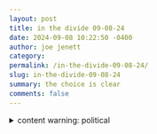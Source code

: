 ```yaml
---
layout: post
title: in the divide 09-08-24
date: 2024-09-08 10:22:50 -0400
author: joe jenett
category: 
permalink: /in-the-divide-09-08-24/
slug: in-the-divide-09-08-24
summary: the choice is clear
comments: false
---
```


<details>
	<summary>content warning: political
	</summary>
	<img title="the choice is clear" src="/images/trumpy.png" width="120" alt="">
	<p>
	The choice is clear!
	</p>
</details>




<a style="display:none;" href="https://brid.gy/publish/mastodon"><small>(cross-posted to mastodon)</small></a>